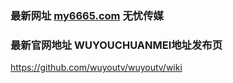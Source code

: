 ### 最新网址 [my6665.com](http://www.my6665.com/?wuyouchuanmei) 无忧传媒
### 最新官网地址 WUYOUCHUANMEI地址发布页

https://github.com/wuyoutv/wuyoutv/wiki
